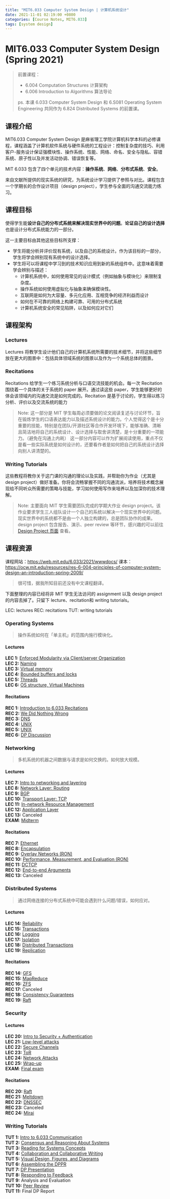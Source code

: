 ```yaml
---
title: "MIT6.033 Computer System Design | 计算机系统设计"
date: 2021-11-01 02:19:00 +0800
categories: [Course Notes, MIT6.033]
tags: [system design]
---
```


# MIT6.033 Computer System Design (Spring 2021)
> 前置课程：
> * 6.004 Computation Structures 计算架构
> * 6.006 Introduction to Algorithms 算法导论
> 
> ps. 本课 6.033 Computer System Design 和 6.S081 Operating System Engineering 共同作为 6.824 Distributed Systems 的前置课。

## 课程介绍
MIT6.033 Computer System Design 是麻省理工学院计算机科学本科的必修课程，课程涵盖了计算机软件系统与硬件系统的工程设计：控制复杂度的技巧、利用客户-服务设计保证强模块性、操作系统、性能、网络、命名、安全与隐私、容错系统、原子性以及并发活动协调、错误恢复等。

MIT 6.033 包含了四个单元的技术内容：**操作系统**、**网络**、**分布式系统**、**安全**。

来自文献所提供的现实系统的研究，为系统设计学习提供了参照与对比。课程包含一个学期长的合作设计项目（design project），学生参与全面的沟通交流能力练习。

## 课程目标

使得学生能**设计自己的分布式系统来解决现实世界中的问题**。**论证自己的设计选择**也是设计分布式系统能力的一部分。

这一主要目标由其他这些目标所支撑：
* 学生将能分析并评价现有系统，以及自己的系统设计。作为该目标的一部分，学生将学会辨别现有系统中的设计选择。
* 学生将可以将课程中学习到的技术知识应用到新的系统组件中。这意味着需要学会辨别与描述：
    * 计算机系统中，如何使用常见的设计模式（例如抽象与模块化）来限制复杂度。
    * 操作系统如何使用虚拟化与抽象来确保模块性。
    * 互联网是如何为大容量、多元化应用、互相竞争的经济利益而设计
    * 如何在不可靠的网络上构建可靠、可用的分布式系统
    * 计算机系统安全的常见陷阱，以及如何应对它们

## 课程架构

### Lectures
Lectures 将教学生设计他们自己的计算机系统所需要的技术细节，并将这些细节放在更大的图景中：包括具体领域系统的图景以及作为一个系统总体的图景。

### Recitations
Recitations 给学生一个练习系统分析与口语交流技能的机会。每一次 Recitation 围绕着一个具体的关于系统的 paper 展开。通过读这些 paper，学生能够更好的体会该领域内的沟通交流是如何完成的。Recitation 是基于讨论的，学生得以练习分析、评价以及交流系统的能力

> Note: 这一部分是 MIT 学生每周必须要做的论文阅读复述与讨论环节，旨在锻炼学生的口语表达能力以及描述系统设计的能力。个人觉得这个是十分重要的技能，特别是在团队/开源社区等合作开发环境下，能够准确、清晰且简洁地将自己的系统设计、设计选择与取舍讲清楚，是十分重要的一项能力。（避免在沟通上内耗）
> 这一部分内容可以作为扩展阅读使用，重点不仅是看一些实际系统是如何设计的，还要看作者是如何把自己的系统设计选择向别人讲清楚的。

### Writing Tutorials
这些教程将教你关于这门课的沟通的理论以及实践，并帮助你为作业（尤其是 design project）做好准备。你将会流畅掌握不同的沟通流派，培养将技术概念展现给不同听众所需要的策略与技能，学习如何使用写作来培养以及加深你的技术理解。

> Note: 主要面向 MIT 学生需要团队完成的学期大作业 design project。该作业要求学生三人组队设计一个自己的系统以解决一个现实世界中的问题。现实世界中的系统都不是由一个人独立构建的，总是团队协作的成果。design project 包含报告、演示、peer review 等环节，感兴趣的可以前往 [Design Project 页面](https://web.mit.edu/6.033/www/dp.shtml) 查看。

## 课程资源
课程网站：https://web.mit.edu/6.033/2021/wwwdocs/
课本：https://ocw.mit.edu/resources/res-6-004-principles-of-computer-system-design-an-introduction-spring-2009/

> 很可惜，据我所知目前还没有中文课程翻译。

下面整理的内容已经将非 MIT 学生无法访问的 assignment 以及 design project 的内容去掉了。只留下 lecture、recitation和 writing tutorials。

LEC: lectures
REC: recitations
TUT: writing tutorials

### Operating Systems
> 操作系统如何在「单主机」的范围内施行模块化。

#### Lectures
**LEC 1:** [Enforced Modularity via Client/server Organization](https://web.mit.edu/6.033/www/lec/l01.shtml)  
**LEC 2:** [Naming](https://web.mit.edu/6.033/www/lec/l02.shtml)  
**LEC 3:** [Virtual memory](https://web.mit.edu/6.033/www/lec/l03.shtml)  
**LEC 4:** [Bounded buffers and locks](https://web.mit.edu/6.033/www/lec/l04.shtml)  
**LEC 5:** [Threads](https://web.mit.edu/6.033/www/lec/l05.shtml)  
**LEC 6:** [OS structure, Virtual Machines](https://web.mit.edu/6.033/www/lec/l06.shtml) 

#### Recitations
**REC 1:** [Introduction to 6.033 Recitations](https://web.mit.edu/6.033/www/recitations/01-intro.shtml)  
**REC 2:** [We Did Nothing Wrong](https://web.mit.edu/6.033/www/recitations/02-wrong.shtml)  
**REC 3:** [DNS](https://web.mit.edu/6.033/www/recitations/03-dns.shtml)  
**REC 4:** [UNIX](https://web.mit.edu/6.033/www/recitations/04-unix.shtml)  
**REC 5:** [UNIX](https://web.mit.edu/6.033/www/recitations/05-unix.shtml)  
**REC 6:** [DP Discussion](https://web.mit.edu/6.033/www/recitations/06-dp.shtml)  

### Networking
> 多机系统的机器之间数据与请求是如何交换的。如何放大规模。

#### Lectures
**LEC 7:** [Intro to networking and layering](https://web.mit.edu/6.033/www/lec/l07.shtml)    
**LEC 8:** [Network Layer: Routing](https://web.mit.edu/6.033/www/lec/l08.shtml)  
**LEC 9:** [BGP](https://web.mit.edu/6.033/www/lec/l09.shtml)  
**LEC 10:** [Transport Layer: TCP](https://web.mit.edu/6.033/www/lec/l10.shtml)  
**LEC 11:** [In-network Resource Management](https://web.mit.edu/6.033/www/lec/l11.shtml)  
**LEC 12:** [Application Layer](https://web.mit.edu/6.033/www/lec/l12.shtml)  
**LEC 13:** Canceled  
**EXAM**: [Midterm](https://web.mit.edu/6.033/www/assignments/exam-1.shtml)

#### Recitations
**REC 7:** [Ethernet](https://web.mit.edu/6.033/www/recitations/07-ethernet.shtml)  
**REC 8:** [Encapsulation](https://web.mit.edu/6.033/www/recitations/08-encapsulation.shtml)  
**REC 9:** [Overlay Networks (RON)](https://web.mit.edu/6.033/www/recitations/09-ron.shtml)  
**REC 10:** [Performance, Measurement, and Evaluation (RON)](https://web.mit.edu/6.033/www/recitations/10-ron.shtml)  
**REC 11:** [DCTCP](https://web.mit.edu/6.033/www/recitations/11-dctcp.shtml)  
**REC 12:** [End-to-end Arguments](https://web.mit.edu/6.033/www/recitations/12-e2e.shtml)  
**REC 13:** Canceled  


### Distributed Systems
> 通过网络连接的分布式系统中可能会遇到什么问题/错误，如何应对。

#### Lectures
**LEC 14:** [Reliability](https://web.mit.edu/6.033/www/lec/l14.shtml)  
**LEC 15:** [Transactions](https://web.mit.edu/6.033/www/lec/l15.shtml)  
**LEC 16:** [Logging](https://web.mit.edu/6.033/www/lec/l16.shtml)  
**LEC 17:** [Isolation](https://web.mit.edu/6.033/www/lec/l17.shtml)  
**LEC 18:** [Distributed Transactions](https://web.mit.edu/6.033/www/lec/l18.shtml)  
**LEC 19:** [Replication](https://web.mit.edu/6.033/www/lec/l19.shtml)  

#### Recitations
**REC 14:** [GFS](https://web.mit.edu/6.033/www/recitations/14-gfs.shtml)  
**REC 15:** [MapReduce](https://web.mit.edu/6.033/www/recitations/15-mapreduce.shtml)  
**REC 16:** [ZFS](https://web.mit.edu/6.033/www/recitations/16-zfs.shtml)  
**REC 17:** Canceled  
**REC 18:** [Consistency Guarantees](https://web.mit.edu/6.033/www/recitations/18-baseball.shtml)  
**REC 19:** [Raft](https://web.mit.edu/6.033/www/recitations/19-raft.shtml)  

### Security
#### Lectures
**LEC 20:** [Intro to Security + Authentication](https://web.mit.edu/6.033/www/lec/l20.shtml)  
**LEC 21:** [Low-level attacks](https://web.mit.edu/6.033/www/lec/l21.shtml)  
**LEC 22:** [Secure Channels](https://web.mit.edu/6.033/www/lec/l22.shtml)  
**LEC 23:** [ToR](https://web.mit.edu/6.033/www/lec/l23.shtml)  
**LEC 24:** [Network Attacks](https://web.mit.edu/6.033/www/lec/l24.shtml)  
**LEC 25:** [Wrap-up](https://web.mit.edu/6.033/www/lec/l25.shtml)  
**EXAM**: [Final exam](https://web.mit.edu/6.033/www/assignments/exam-2.shtml)

#### Recitations
**REC 20:** [Raft](https://web.mit.edu/6.033/www/recitations/20-raft.shtml)  
**REC 21:** [Meltdown](https://web.mit.edu/6.033/www/recitations/21-meltdown.shtml)  
**REC 22:** [DNSSEC](https://web.mit.edu/6.033/www/recitations/22-dnssec.shtml)  
**REC 23:** Canceled  
**REC 24:** [Mirai](https://web.mit.edu/6.033/www/recitations/24-mirai.shtml)  


### Writing Tutorials
**TUT 1:** [Intro to 6.033 Communication](https://web.mit.edu/6.033/www/tutorials/01-intro.shtml)  
**TUT 2:** [Consensus and Reasoning About Systems](https://web.mit.edu/6.033/www/tutorials/02-consensus.shtml)  
**TUT 3:** [Reading for Systems Concepts](https://web.mit.edu/6.033/www/tutorials/03-systems.shtml)  
**TUT 4:** [Collaboration and Collaborative Writing](https://web.mit.edu/6.033/www/tutorials/04-collaboration.shtml)  
**TUT 5:** [Visual Design, Figures, and Diagrams](https://web.mit.edu/6.033/www/tutorials/05-design.shtml)  
**TUT 6:** [Assembling the DPPR](https://web.mit.edu/6.033/www/tutorials/06-dppr.shtml)  
**TUT 7:** [DP Presentation](https://web.mit.edu/6.033/www/tutorials/07-presentation.shtml)  
**TUT 8:** [Responding to Feedback](https://web.mit.edu/6.033/www/tutorials/08-feedback.shtml)   
**TUT 9:** Analysis and Evaluation  
**TUT 10:** [Peer Review](https://web.mit.edu/6.033/www/tutorials/10-peerreview.shtml)  
**TUT 11:** Final DP Report  
